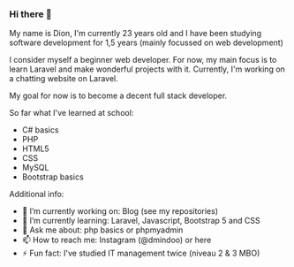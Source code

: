 ### Hi there 👋

My name is Dion, I'm currently 23 years old and I have been studying software development for 1,5 years (mainly focussed on web development)

I consider myself a beginner web developer. For now, my main focus is to learn Laravel and make wonderful projects with it. Currently, I'm working on a chatting website on Laravel.

My goal for now is to become a decent full stack developer.

So far what I've learned at school:

- C# basics
- PHP
- HTML5
- CSS
- MySQL
- Bootstrap basics



Additional info:

- 🔭 I’m currently working on: Blog (see my repositories) 
- 🌱 I’m currently learning: Laravel, Javascript, Bootstrap 5 and CSS
- 💬 Ask me about: php basics or phpmyadmin
- 📫 How to reach me: Instagram (@dmindoo) or here
- ⚡ Fun fact: I've studied IT management twice (niveau 2 & 3 MBO)
